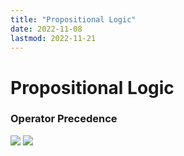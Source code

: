 ```yaml
---
title: "Propositional Logic"
date: 2022-11-08
lastmod: 2022-11-21
---
```

# Propositional Logic
### Operator Precedence
![](https://i.imgur.com/RQ76lgV.png)
![](https://i.imgur.com/TZ6xJ09.png)

